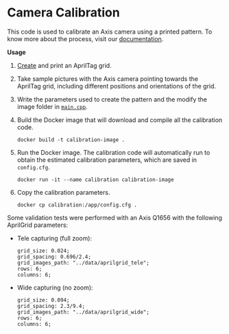 # Camera Calibration

This code is used to calibrate an Axis camera using a printed pattern. To know more about the process, visit our [documentation](https://axiscommunications.github.io/acap-documentation/docs/develop/camera-calibration.html).

**Usage**

1. [Create](https://github.com/ethz-asl/kalibr/wiki/calibration-targets#a-aprilgrid) and print an AprilTag grid.
2. Take sample pictures with the Axis camera pointing towards the AprilTag grid, including different positions and orientations of the grid.
3. Write the parameters used to create the pattern and the modify the image folder in [`main.cpp`](main.cpp).
4. Build the Docker image that will download and compile all the calibration code.

    ```docker build -t calibration-image .```

5. Run the Docker image. The calibration code will automatically run to obtain the estimated calibration parameters, which are saved in `config.cfg`.

    ```docker run -it --name calibration calibration-image```

6. Copy the calibration parameters.

    ```docker cp calibration:/app/config.cfg .```

Some validation tests were performed with an Axis Q1656 with the following AprilGrid parameters:

- Tele capturing (full zoom):

   ```
   grid_size: 0.024;
   grid_spacing: 0.696/2.4;
   grid_images_path: "../data/aprilgrid_tele";
   rows: 6;
   columns: 6;
   ```

- Wide capturing (no zoom):

   ```
   grid_size: 0.094;
   grid_spacing: 2.3/9.4;
   grid_images_path: "../data/aprilgrid_wide";
   rows: 6;
   columns: 6;
   ```

